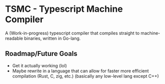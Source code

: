 # TSMC - Typescript Machine Compiler

A (Work-in-progress) typescript compiler that compiles straight to machine-readable binaries, written in Go-lang.

## Roadmap/Future Goals
- Get it actually working (lol)
- Maybe rewrite in a language that can allow for faster more efficient compilation (Rust, C, zig, etc.) (basically any low-level lang except C++)
